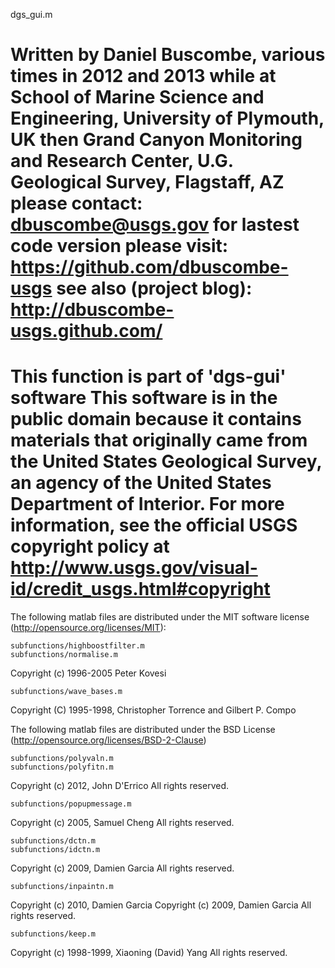  dgs_gui.m
 
 Written by Daniel Buscombe, various times in 2012 and 2013
 while at
 School of Marine Science and Engineering, University of Plymouth, UK
 then
 Grand Canyon Monitoring and Research Center, U.G. Geological Survey, Flagstaff, AZ 
 please contact:
 dbuscombe@usgs.gov
 for lastest code version please visit:
 https://github.com/dbuscombe-usgs
 see also (project blog):
 http://dbuscombe-usgs.github.com/
====================================
   This function is part of 'dgs-gui' software
   This software is in the public domain because it contains materials that originally came 
   from the United States Geological Survey, an agency of the United States Department of Interior. 
   For more information, see the official USGS copyright policy at 
   http://www.usgs.gov/visual-id/credit_usgs.html#copyright
====================================

The following matlab files are distributed under the MIT software license (http://opensource.org/licenses/MIT):

    subfunctions/highboostfilter.m
    subfunctions/normalise.m
Copyright (c) 1996-2005 Peter Kovesi

    subfunctions/wave_bases.m
Copyright (C) 1995-1998, Christopher Torrence and Gilbert P. Compo

The following matlab files are distributed under the BSD License (http://opensource.org/licenses/BSD-2-Clause)

    subfunctions/polyvaln.m
    subfunctions/polyfitn.m
Copyright (c) 2012, John D'Errico
All rights reserved.

    subfunctions/popupmessage.m
Copyright (c) 2005, Samuel Cheng
All rights reserved.

    subfunctions/dctn.m
    subfunctions/idctn.m
Copyright (c) 2009, Damien Garcia
All rights reserved.

    subfunctions/inpaintn.m
Copyright (c) 2010, Damien Garcia
Copyright (c) 2009, Damien Garcia
All rights reserved.

    subfunctions/keep.m
Copyright (c) 1998-1999,  Xiaoning (David) Yang 
All rights reserved.




